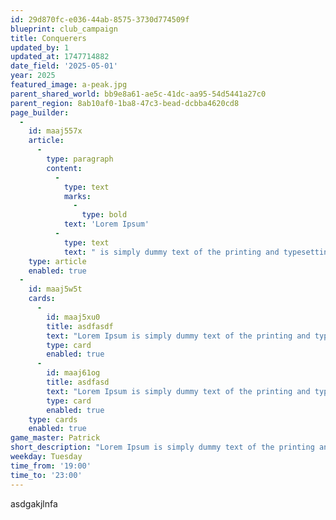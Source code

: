 ```yaml
---
id: 29d870fc-e036-44ab-8575-3730d774509f
blueprint: club_campaign
title: Conquerers
updated_by: 1
updated_at: 1747714882
date_field: '2025-05-01'
year: 2025
featured_image: a-peak.jpg
parent_shared_world: bb9e8a61-ae5c-41dc-aa95-54d5441a27c0
parent_region: 8ab10af0-1ba8-47c3-bead-dcbba4620cd8
page_builder:
  -
    id: maaj557x
    article:
      -
        type: paragraph
        content:
          -
            type: text
            marks:
              -
                type: bold
            text: 'Lorem Ipsum'
          -
            type: text
            text: " is simply dummy text of the printing and typesetting industry. Lorem Ipsum has been the industry's standard dummy text ever since the 1500s, when an unknown printer took a galley of type and scrambled it to make a type specimen book. It has survived not only five centuries, but also the leap into electronic typesetting, remaining essentially unchanged. It was popularised in the 1960s with the release of Letraset sheets containing Lorem Ipsum passages, and more recently with desktop publishing software like Aldus PageMaker including versions of Lorem Ipsum."
    type: article
    enabled: true
  -
    id: maaj5w5t
    cards:
      -
        id: maaj5xu0
        title: asdfasdf
        text: "Lorem Ipsum is simply dummy text of the printing and typesetting industry. Lorem Ipsum has been the industry's standard dummy text ever since the 1500s, when an unknown printer took a galley of type and scrambled it to make a type specimen book. It has survived not only five centuries, but also the leap into electronic typesetting, remaining essentially unchanged. It was popularised in the 1960s with the release of Letraset sheets containing Lorem Ipsum passages, and more recently with desktop publishing software like Aldus PageMaker including versions of Lorem Ipsum."
        type: card
        enabled: true
      -
        id: maaj61og
        title: asdfasd
        text: "Lorem Ipsum is simply dummy text of the printing and typesetting industry. Lorem Ipsum has been the industry's standard dummy text ever since the 1500s, when an unknown printer took a galley of type and scrambled it to make a type specimen book. It has survived not only five centuries, but also the leap into electronic typesetting, remaining essentially unchanged. It was popularised in the 1960s with the release of Letraset sheets containing Lorem Ipsum passages, and more recently with desktop publishing software like Aldus PageMaker including versions of Lorem Ipsum."
        type: card
        enabled: true
    type: cards
    enabled: true
game_master: Patrick
short_description: "Lorem Ipsum is simply dummy text of the printing and typesetting industry. Lorem Ipsum has been the industry's standard dummy text ever since the 1500s, when an unknown printer took a galley of type and scrambled it to make a type specimen book."
weekday: Tuesday
time_from: '19:00'
time_to: '23:00'
---
```

asdgakjlnfa
